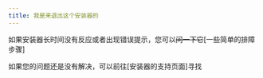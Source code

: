 ```yaml
---
title: 我是来退出这个安装器的
---
```

如果安装器长时间没有反应或者出现错误提示，您可以<del>问一下它</del>\[一些简单的排障步骤\]

如果您的问题还是没有解决，可以前往[安装器的支持页面]寻找